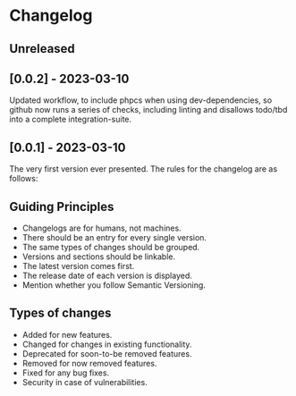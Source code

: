 # Changelog

## Unreleased

## [0.0.2] - 2023-03-10 

Updated workflow, to include phpcs when using dev-dependencies, so github now
runs a series of checks, including linting and disallows todo/tbd into a complete integration-suite.

## [0.0.1] - 2023-03-10 

The very first version ever presented. The rules for the changelog are as follows:

## Guiding Principles
* Changelogs are for humans, not machines.
* There should be an entry for every single version.
* The same types of changes should be grouped.
* Versions and sections should be linkable.
* The latest version comes first.
* The release date of each version is displayed.
* Mention whether you follow Semantic Versioning.

## Types of changes
* Added for new features.
* Changed for changes in existing functionality.
* Deprecated for soon-to-be removed features.
* Removed for now removed features.
* Fixed for any bug fixes.
* Security in case of vulnerabilities.